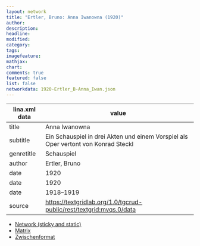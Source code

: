 ```yaml
---
layout: network
title: "Ertler, Bruno: Anna Iwanowna (1920)"
author:
description:
headline:
modified:
category:
tags:
imagefeature: 
mathjax: 
chart: 
comments: true
featured: false
list: false
networkdata: 1920-Ertler_B-Anna_Iwan.json
---
```

lina.xml data  | value
------------- | -------------
title|Anna Iwanowna
subtitle|Ein Schauspiel in drei Akten und einem Vorspiel als Oper vertont von Konrad Steckl
genretitle|Schauspiel
author|Ertler, Bruno
date|1920
date|1920
date|1918–1919
source|https://textgridlab.org/1.0/tgcrud-public/rest/textgrid:mvqs.0/data


* [Network (sticky and static)](/network420)
* [Matrix](/matrix420)
* [Zwischenformat](/lina420 )
